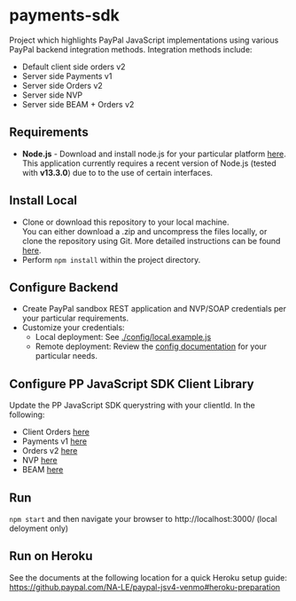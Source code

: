 # payments-sdk

Project which highlights PayPal JavaScript implementations using various PayPal backend integration methods.  Integration methods include:

* Default client side orders v2
* Server side Payments v1
* Server side Orders v2
* Server side NVP
* Server side BEAM + Orders v2


## Requirements ##
* **Node.js** - Download and install node.js for your particular platform [here](https://nodejs.org/en/).  This application currently requires a recent version of Node.js (tested with **v13.3.0**) due to to the use of certain interfaces.

## Install Local ##
* Clone or download this repository to your local machine.  
You can either download a .zip and uncompress the files locally, or clone the repository using Git.  More detailed instructions can be found [here](https://github.paypal.com/NA-LE/paypal-jsv4-postman/blob/master/GitSetup.md).
* Perform ```npm install``` within the project directory.

## Configure Backend ##
* Create PayPal sandbox REST application and NVP/SOAP credentials per your particular requirements.
* Customize your credentials:
    * Local deployment:  See [./config/local.example.js](./config/local.example.json)
    * Remote deployment:  Review the [config documentation](./config/Readme.md) for your particular needs.

## Configure PP JavaScript SDK Client Library ##
Update the PP JavaScript SDK querystring with your clientId.  In the following:
   * Client Orders [here](./public/index.html#L15)
   * Payments v1 [here](./public/index_v1.html#L15)
   * Orders v2 [here](./public/index_v2.html#L15)
   * NVP [here](./public/index_nvp.html#L15)
   * BEAM [here](./public/index_ba.html#L15)

## Run ##
```npm start``` and then navigate your browser to http://localhost:3000/ (local deloyment only)

## Run on Heroku ##
See the documents at the following location for a quick Heroku setup guide:  https://github.paypal.com/NA-LE/paypal-jsv4-venmo#heroku-preparation

